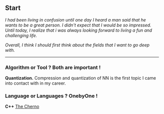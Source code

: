 ## Start

*I had been living in confusion until one day I heard a man said that he wants to be a great person. I didn't expect that I would be so impressed. Until today, I realize that i was always looking forward to living a fun and challenging life.*

*Overall, I think I should first think about the fields that I want to go deep with.*

---

### Algorithm or Tool ? Both are important !

**Quantization.** Compression and quantization of NN is the first topic I came into contact with in my career.

### Language or Languages ? OnebyOne !

**C++** [The Cherno](https://www.youtube.com/@TheCherno)
